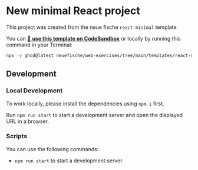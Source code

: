 # New minimal React project

This project was created from the neue fische `react-minimal` template.

You can [🔗 **use this template on CodeSandbox**](https://codesandbox.io/p/sandbox/github/neuefische/web-exercises/tree/main/templates/react-minimal?file=/README.md) or locally by running this command in your Terminal:

```bash
npx -y ghcd@latest neuefische/web-exercises/tree/main/templates/react-minimal my-app
```

## Development

### Local Development

To work locally, please install the dependencies using `npm i` first.

Run `npm run start` to start a development server and open the displayed URL in a browser.

### Scripts

You can use the following commands:

- `npm run start` to start a development server
